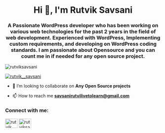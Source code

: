 <h1 align="center">Hi 👋, I'm Rutvik Savsani</h1>
<h3 align="center">A Passionate WordPress developer who has been working on various web technologies for the past 2 years in the field of web development. Experienced with WordPress, Implementing custom requirements, and developing on WordPress coding standards. I am passionate about Opensource and you can count me in if needed for any open source project.</h3>

<p align="left"> <img src="https://komarev.com/ghpvc/?username=rutviksavsani&label=Profile%20views&color=0e75b6&style=flat" alt="rutviksavsani" /> </p>

<p align="left"> <a href="https://twitter.com/rutvik__savsani" target="blank"><img src="https://img.shields.io/twitter/follow/rutvik__savsani?logo=twitter&style=for-the-badge" alt="rutvik__savsani" /></a> </p>

- 👯 I’m looking to collaborate on **Any Open Source projects**

- 📫 How to reach me **savsanirutvilivetolearn@gmail.com**

<h3 align="left">Connect with me:</h3>
<p align="left">
<a href="https://twitter.com/rutvik__savsani" target="blank"><img align="center" src="https://raw.githubusercontent.com/rahuldkjain/github-profile-readme-generator/master/src/images/icons/Social/twitter.svg" alt="rutvik__savsani" height="30" width="40" /></a>
<a href="https://linkedin.com/in/rutviksavsani" target="blank"><img align="center" src="https://raw.githubusercontent.com/rahuldkjain/github-profile-readme-generator/master/src/images/icons/Social/linked-in-alt.svg" alt="rutviksavsani" height="30" width="40" /></a>
</p>
